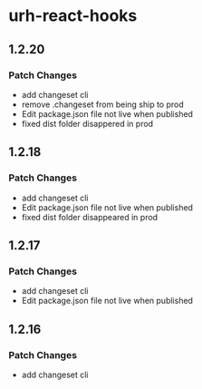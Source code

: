 # urh-react-hooks

## 1.2.20

### Patch Changes

- add changeset cli
- remove .changeset from being ship to prod
- Edit package.json file not live when published
- fixed dist folder disappered in prod

## 1.2.18

### Patch Changes

- add changeset cli
- Edit package.json file not live when published
- fixed dist folder disappeared in prod

## 1.2.17

### Patch Changes

- add changeset cli
- Edit package.json file not live when published

## 1.2.16

### Patch Changes

- add changeset cli
